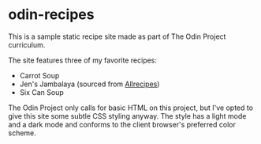 # odin-recipes
This is a sample static recipe site made as part of The Odin Project curriculum.

The site features three of my favorite recipes:
* Carrot Soup
* Jen's Jambalaya (sourced from [Allrecipes](https://www.allrecipes.com/))
* Six Can Soup

The Odin Project only calls for basic HTML on this project, but I've opted to give
this site some subtle CSS styling anyway. The style has a light mode and a dark mode
and conforms to the client browser's preferred color scheme.
